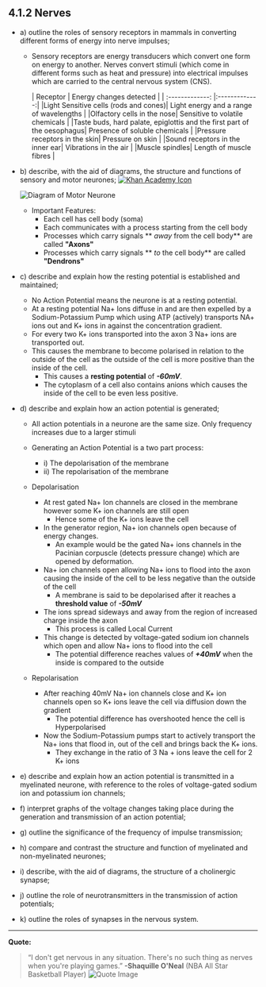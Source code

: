 4.1.2 Nerves
---

* a) outline the roles of sensory receptors in mammals in converting different forms of energy into nerve impulses;
	* Sensory receptors are energy transducers which convert one form on energy to another. Nerves convert stimuli (which come in different forms such as heat and pressure) into electrical impulses which are carried to the central nervous system (CNS).
	
	
		| Receptor        |     Energy changes detected       |
| :-------------: |:-------------:|
|Light Sensitive cells (rods and cones)| Light energy and a range of wavelengths |
|Olfactory cells in the nose| Sensitive to volatile chemicals |
|Taste buds, hard palate, epiglottis and the first part of the oesophagus| Presence of soluble chemicals |
|Pressure receptors in the skin| Pressure on skin |
|Sound receptors in the inner ear| Vibrations in the air |
|Muscle spindles| Length of muscle fibres |


* b) describe, with the aid of diagrams, the structure and functions of sensory and motor neurones; [![Khan Academy Icon](https://s3.amazonaws.com/f.cl.ly/items/0j0g3f2t2i0i2O1B163w/favicon.ico) ](https://www.khanacademy.org/science/biology/human-biology/neuron-nervous-system/v/anatomy-of-a-neuron)

	![Diagram of Motor Neurone](https://s3.amazonaws.com/f.cl.ly/items/440Y2I243S1t10113w2p/neurone-op.jpg)
	
	* Important Features:
		* Each cell has cell body (soma)
		* Each communicates with a process starting from the cell body
		* Processes which carry signals ** *away* from the cell body** are called **"Axons"**
		* Processes which carry signals ** *to* the cell body** are called **"Dendrons"**

* c) describe and explain how the resting potential is established and maintained;
	* No Action Potential means the neurone is at a resting potential.
	* At a resting potential Na+ Ions diffuse in and are then expelled by a Sodium-Potassium Pump which using ATP (actively) transports NA+ ions out and K+ ions in against the concentration gradient.
	* For every two K+ ions transported into the axon 3 Na+ ions are transported out.
	* This causes the membrane to become polarised in relation to the outside of the cell as the outside of the cell is more positive than the inside of the cell.
		* This causes a **resting potential** of ***-60mV***.
		* The cytoplasm of a cell also contains anions which causes the inside of the cell to be even less positive.

* d) describe and explain how an action potential is generated;
	* All action potentials in a neurone are the same size. Only frequency increases due to a larger stimuli
	* Generating an Action Potential is a two part process:
		* i) The depolarisation of the membrane
		* ii) The repolarisation of the membrane
	* Depolarisation
		* At rest gated Na+ Ion channels are closed in the membrane however some K+ ion channels are still open
			* Hence some of the K+ ions leave the cell
		* In the generator region, Na+ ion channels open because of energy changes.
			* An example would be the gated Na+ ions channels in the Pacinian corpuscle (detects pressure change) which are opened by deformation.
		*  Na+ ion channels open allowing Na+ ions to flood into the axon causing the inside of the cell to be less negative than the outside of the cell
			* A membrane is said to be depolarised after it reaches a **threshold value** of ***-50mV***
		* The ions spread sideways and away from the region of increased charge inside the axon
			* This process is called Local Current
		* This change is detected by voltage-gated sodium ion channels which open and allow Na+ ions to flood into the cell
			* The potential difference reaches values of ***+40mV*** when the inside is compared to the outside
		
	* Repolarisation
		* After reaching 40mV Na+ ion channels close and K+ ion channels open so K+ ions leave the cell via diffusion down the gradient
			* The potential difference has overshooted hence the cell is Hyperpolarised
		* Now the Sodium-Potassium pumps start to actively transport the Na+ ions that flood in, out of the cell and brings back the K+ ions.
			* They exchange in the ratio of 3 Na + ions leave the cell for 2 K+ ions

	
* e) describe and explain how an action potential is transmitted in a myelinated neurone, with reference to the roles of voltage-gated sodium ion and potassium ion channels;

* f) interpret graphs of the voltage changes taking place during the generation and transmission of an action potential;

* g) outline the significance of the frequency of impulse transmission;

* h) compare and contrast the structure and function of myelinated and non-myelinated neurones;

* i) describe, with the aid of diagrams, the structure of a cholinergic synapse;

* j) outline the role of neurotransmitters in the transmission of action potentials;

* k) outline the roles of synapses in the nervous system.

___
**Quote:**
> “I don't get nervous in any situation. There's no such thing as nerves when you're playing games.”
> **-Shaquille O'Neal** (NBA All Star Basketball Player)
>![Quote Image](https://s3.amazonaws.com/f.cl.ly/items/041g1F3L1h161M3v2S29/shaq.jpg)